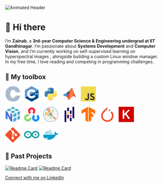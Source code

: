 ![Animated Header](header.gif)

# 👋 Hi there

I’m **Zainab**, a **3rd-year Computer Science & Engineering undergrad at IIT Gandhinagar**. I’m passionate about **Systems Development** and **Computer Vision**, and I’m currently working on self-supervised learning on hyperspectral images 
, alongside building a custom Linux window manager. In my free time, I love reading and competing in programming challenges.


## 🧰 My toolbox

<!-- Programming Languages -->
<img src="https://raw.githubusercontent.com/devicons/devicon/master/icons/c/c-original.svg" alt="C" width="50" height="50"/> &nbsp;
<img src="https://raw.githubusercontent.com/devicons/devicon/master/icons/cplusplus/cplusplus-original.svg" alt="C++" width="50" height="50"/> &nbsp;
<img src="https://raw.githubusercontent.com/devicons/devicon/master/icons/python/python-original.svg" alt="Python" width="50" height="50"/> &nbsp;
<img src="https://raw.githubusercontent.com/devicons/devicon/master/icons/matlab/matlab-original.svg" alt="MATLAB" width="50" height="50"/> &nbsp;
<img  src="https://raw.githubusercontent.com/devicons/devicon/1119b9f84c0290e0f0b38982099a2bd027a48bf1/icons/javascript/javascript-original.svg" alt="JavaScript" width="50" height="50"/>

<!-- Libraries -->
<img src="https://raw.githubusercontent.com/devicons/devicon/master/icons/numpy/numpy-original.svg" alt="NumPy" width="50" height="50"/> &nbsp;
<img src="https://raw.githubusercontent.com/devicons/devicon/master/icons/opencv/opencv-original.svg" alt="OpenCV" width="50" height="50"/> &nbsp;
<img src="https://raw.githubusercontent.com/devicons/devicon/master/icons/matplotlib/matplotlib-original.svg" alt="Matplotlib" width="50" height="50"/> &nbsp;
<img src="https://raw.githubusercontent.com/devicons/devicon/master/icons/pandas/pandas-original.svg" alt="Pandas" width="50" height="50"/> &nbsp;
<img src="https://raw.githubusercontent.com/devicons/devicon/master/icons/tensorflow/tensorflow-original.svg" alt="TensorFlow" width="50" height="50"/> &nbsp;
<img src="https://raw.githubusercontent.com/devicons/devicon/master/icons/pytorch/pytorch-original.svg" alt="PyTorch" width="50" height="50"/> &nbsp;
<img src="https://raw.githubusercontent.com/devicons/devicon/master/icons/keras/keras-original.svg" alt="Keras" width="50" height="50"/> &nbsp;

<!-- Software Tools -->
<img src="https://raw.githubusercontent.com/devicons/devicon/master/icons/git/git-original.svg" alt="Git" width="50" height="50"/> &nbsp;
<img src="https://raw.githubusercontent.com/devicons/devicon/master/icons/arduino/arduino-original.svg" alt="Arduino" width="50" height="50"/> &nbsp;
<img src="https://raw.githubusercontent.com/devicons/devicon/master/icons/docker/docker-plain.svg" alt="Docker" width="50" height="50"/>



## 💼 Past Projects

[![Readme Card](https://github-readme-stats.vercel.app/api/pin/?username=TejasLohia21&repo=Tiny_WL&bg_color=0d1116&title_color=ce09ec&text_color=a4aacb&icon_color=007ec6)](https://github.com/TejasLohia21/Tiny_WL)
[![Readme Card](https://github-readme-stats.vercel.app/api/pin/?username=nikhil-405&repo=hyperbolic-graph-retrieval&bg_color=0d1116&title_color=ce09ec&text_color=a4aacb&icon_color=007ec6)](https://github.com/nikhil-405/hyperbolic-graph-retrieval) &nbsp; 
&nbsp;

<a href="https://www.linkedin.com/in/kapadiazainab/">Connect with me on LinkedIn</a>
